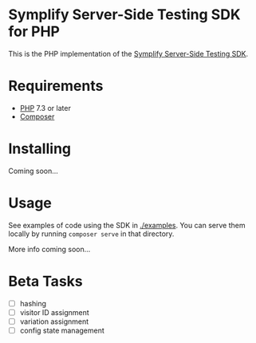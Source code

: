 Symplify Server-Side Testing SDK for PHP
========================================

This is the PHP implementation of the [Symplify Server-Side Testing
SDK](./docs/Server-Side_Testing.md).

Requirements
============

* [PHP](https://www.php.net) 7.3 or later
* [Composer](https://getcomposer.org)

Installing
==========

Coming soon...

Usage
=====

See examples of code using the SDK in [./examples](./examples). You can serve them locally by running `composer serve` in that directory.

More info coming soon...

Beta Tasks
==========

- [ ] hashing
- [ ] visitor ID assignment
- [ ] variation assignment
- [ ] config state management
